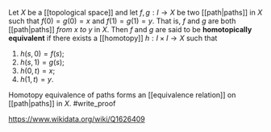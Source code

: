 Let $X$ be a [[topological space]] and let $f,g:I\to X$ be two [[path|paths]] in $X$ such that $f(0) = g(0) = x$ and $f(1) = g(1)=y$. That is, $f$ and $g$ are both [[path|paths]] *from* $x$ *to* $y$ in $X$. Then $f$ and $g$ are said to be **homotopically equivalent** if there exists a [[homotopy]]  $h: I\times I \to X$ such that
1. $h(s,0) = f(s)$;
2. $h(s,1) = g(s)$;
3. $h(0,t) = x$;
4. $h(1,t) = y$.

Homotopy equivalence of paths forms an [[equivalence relation]] on [[path|paths]] in $X$. 
#write_proof 

https://www.wikidata.org/wiki/Q1626409
